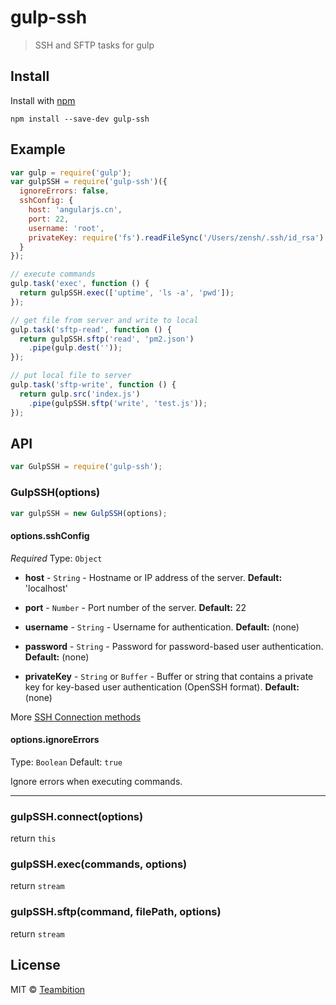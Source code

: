 # gulp-ssh

> SSH and SFTP tasks for gulp


## Install

Install with [npm](https://npmjs.org/package/gulp-ssh)

```
npm install --save-dev gulp-ssh
```


## Example

```js
var gulp = require('gulp');
var gulpSSH = require('gulp-ssh')({
  ignoreErrors: false,
  sshConfig: {
    host: 'angularjs.cn',
    port: 22,
    username: 'root',
    privateKey: require('fs').readFileSync('/Users/zensh/.ssh/id_rsa')
  }
});

// execute commands
gulp.task('exec', function () {
  return gulpSSH.exec(['uptime', 'ls -a', 'pwd']);
});

// get file from server and write to local
gulp.task('sftp-read', function () {
  return gulpSSH.sftp('read', 'pm2.json')
    .pipe(gulp.dest(''));
});

// put local file to server
gulp.task('sftp-write', function () {
  return gulp.src('index.js')
    .pipe(gulpSSH.sftp('write', 'test.js'));
});
```

## API

```js
var GulpSSH = require('gulp-ssh');
```

### GulpSSH(options)

```js
var gulpSSH = new GulpSSH(options);
```

#### options.sshConfig

*Required*
Type: `Object`

* **host** - `String` - Hostname or IP address of the server. **Default:** 'localhost'

* **port** - `Number` - Port number of the server. **Default:** 22

* **username** - `String` - Username for authentication. **Default:** (none)

* **password** - `String` - Password for password-based user authentication. **Default:** (none)

* **privateKey** - `String` or `Buffer` - Buffer or string that contains a private key for key-based user authentication (OpenSSH format). **Default:** (none)

More [SSH Connection methods](https://github.com/mscdex/ssh2#connection-methods)

#### options.ignoreErrors

Type: `Boolean`
Default: `true`

Ignore errors when executing commands.

*****

### gulpSSH.connect(options)

return `this`

### gulpSSH.exec(commands, options)

return `stream`

### gulpSSH.sftp(command, filePath, options)

return `stream`


## License

MIT © [Teambition](http://teambition.com)

